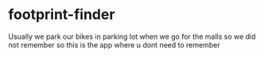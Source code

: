 # footprint-finder
Usually we park our bikes in parking lot when we go for the malls so we did not remember so this is the app where u dont need to remember 
